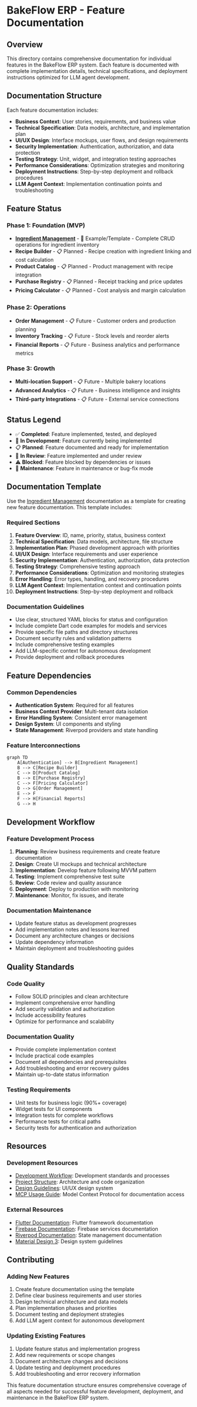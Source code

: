 # BakeFlow ERP - Feature Documentation

## Overview

This directory contains comprehensive documentation for individual features in the BakeFlow ERP system. Each feature is documented with complete implementation details, technical specifications, and deployment instructions optimized for LLM agent development.

## Documentation Structure

Each feature documentation includes:

- **Business Context**: User stories, requirements, and business value
- **Technical Specification**: Data models, architecture, and implementation plan
- **UI/UX Design**: Interface mockups, user flows, and design requirements
- **Security Implementation**: Authentication, authorization, and data protection
- **Testing Strategy**: Unit, widget, and integration testing approaches
- **Performance Considerations**: Optimization strategies and monitoring
- **Deployment Instructions**: Step-by-step deployment and rollback procedures
- **LLM Agent Context**: Implementation continuation points and troubleshooting

## Feature Status

### Phase 1: Foundation (MVP)
- **[Ingredient Management](ingredient-management.md)** - 🚧 Example/Template - Complete CRUD operations for ingredient inventory
- **Recipe Builder** - 📋 Planned - Recipe creation with ingredient linking and cost calculation
- **Product Catalog** - 📋 Planned - Product management with recipe integration
- **Purchase Registry** - 📋 Planned - Receipt tracking and price updates
- **Pricing Calculator** - 📋 Planned - Cost analysis and margin calculation

### Phase 2: Operations
- **Order Management** - 📋 Future - Customer orders and production planning
- **Inventory Tracking** - 📋 Future - Stock levels and reorder alerts
- **Financial Reports** - 📋 Future - Business analytics and performance metrics

### Phase 3: Growth
- **Multi-location Support** - 📋 Future - Multiple bakery locations
- **Advanced Analytics** - 📋 Future - Business intelligence and insights
- **Third-party Integrations** - 📋 Future - External service connections

## Status Legend

- ✅ **Completed**: Feature implemented, tested, and deployed
- 🚧 **In Development**: Feature currently being implemented
- 📋 **Planned**: Feature documented and ready for implementation
- 🔄 **In Review**: Feature implemented and under review
- ⚠️ **Blocked**: Feature blocked by dependencies or issues
- 🔧 **Maintenance**: Feature in maintenance or bug-fix mode

## Documentation Template

Use the [Ingredient Management](ingredient-management.md) documentation as a template for creating new feature documentation. This template includes:

### Required Sections
1. **Feature Overview**: ID, name, priority, status, business context
2. **Technical Specification**: Data models, architecture, file structure
3. **Implementation Plan**: Phased development approach with priorities
4. **UI/UX Design**: Interface requirements and user experience
5. **Security Implementation**: Authentication, authorization, data protection
6. **Testing Strategy**: Comprehensive testing approach
7. **Performance Considerations**: Optimization and monitoring strategies
8. **Error Handling**: Error types, handling, and recovery procedures
9. **LLM Agent Context**: Implementation context and continuation points
10. **Deployment Instructions**: Step-by-step deployment and rollback

### Documentation Guidelines
- Use clear, structured YAML blocks for status and configuration
- Include complete Dart code examples for models and services
- Provide specific file paths and directory structures
- Document security rules and validation patterns
- Include comprehensive testing examples
- Add LLM-specific context for autonomous development
- Provide deployment and rollback procedures

## Feature Dependencies

### Common Dependencies
- **Authentication System**: Required for all features
- **Business Context Provider**: Multi-tenant data isolation
- **Error Handling System**: Consistent error management
- **Design System**: UI components and styling
- **State Management**: Riverpod providers and state handling

### Feature Interconnections
```mermaid
graph TD
    A[Authentication] --> B[Ingredient Management]
    B --> C[Recipe Builder]
    C --> D[Product Catalog]
    B --> E[Purchase Registry]
    C --> F[Pricing Calculator]
    D --> G[Order Management]
    E --> F
    F --> H[Financial Reports]
    G --> H
```

## Development Workflow

### Feature Development Process
1. **Planning**: Review business requirements and create feature documentation
2. **Design**: Create UI mockups and technical architecture
3. **Implementation**: Develop feature following MVVM pattern
4. **Testing**: Implement comprehensive test suite
5. **Review**: Code review and quality assurance
6. **Deployment**: Deploy to production with monitoring
7. **Maintenance**: Monitor, fix issues, and iterate

### Documentation Maintenance
- Update feature status as development progresses
- Add implementation notes and lessons learned
- Document any architecture changes or decisions
- Update dependency information
- Maintain deployment and troubleshooting guides

## Quality Standards

### Code Quality
- Follow SOLID principles and clean architecture
- Implement comprehensive error handling
- Add security validation and authorization
- Include accessibility features
- Optimize for performance and scalability

### Documentation Quality
- Provide complete implementation context
- Include practical code examples
- Document all dependencies and prerequisites
- Add troubleshooting and error recovery guides
- Maintain up-to-date status information

### Testing Requirements
- Unit tests for business logic (90%+ coverage)
- Widget tests for UI components
- Integration tests for complete workflows
- Performance tests for critical paths
- Security tests for authentication and authorization

## Resources

### Development Resources
- [Development Workflow](../development-workflow.md): Development standards and processes
- [Project Structure](../project-structure.md): Architecture and code organization
- [Design Guidelines](../design-guidelines.md): UI/UX design system
- [MCP Usage Guide](../mcp.md): Model Context Protocol for documentation access

### External Resources
- [Flutter Documentation](https://docs.flutter.dev/): Flutter framework documentation
- [Firebase Documentation](https://firebase.google.com/docs): Firebase services documentation
- [Riverpod Documentation](https://riverpod.dev/): State management documentation
- [Material Design 3](https://m3.material.io/): Design system guidelines

## Contributing

### Adding New Features
1. Create feature documentation using the template
2. Define clear business requirements and user stories
3. Design technical architecture and data models
4. Plan implementation phases and priorities
5. Document testing and deployment strategies
6. Add LLM agent context for autonomous development

### Updating Existing Features
1. Update feature status and implementation progress
2. Add new requirements or scope changes
3. Document architecture changes and decisions
4. Update testing and deployment procedures
5. Add troubleshooting and error recovery information

This feature documentation structure ensures comprehensive coverage of all aspects needed for successful feature development, deployment, and maintenance in the BakeFlow ERP system.